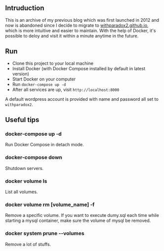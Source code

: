 ## Intruduction

This is an archive of my previous blog which was first launched in 2012 and now is abandoned since I decide to migrate to [withparadox2.github.io](http://withparadox2.github.io), which is more intuitive and easier to maintain. With the help of Docker, it's possible to deloy and visit it within a minute anytime in the future.

## Run

- Clone this project to your local machine
- Install Docker (with Docker Compose installed by default in latest version)
- Start Docker on your computer
- Run `docker-compose up -d`
- After all services are up, visit `http://localhost:8000`

A default wordpress account is provided with name and password all set to `withparadox2`.

## Useful tips

### docker-compose up -d

Run Docker Compose in detach mode.

### docker-compose down

Shutdown servers.

### docker volume ls

List all volumes.

### docker volume rm [volume_name] -f

Remove a specific volume. If you want to execute dumy.sql each time while starting a mysql container, make sure the volume of mysql be removed.

### docker system prune --volumes

Remove a lot of stuffs.
